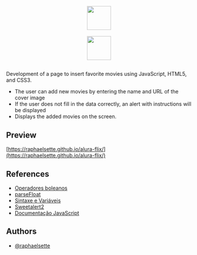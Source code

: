 <div align="center">
  <a href="https://imersao.dev/">
  <img height="65em" src="https://raphaelsette.github.io/alura-flix/assets/img/logo-imersao.svg"/><br><br>
  <img height="65em" src="https://raphaelsette.github.io/alura-flix/assets/img/alura.svg"/></a><br>
  
  ## 
  </div>
  
Development of a page to insert favorite movies using JavaScript, HTML5, and CSS3.
  
- The user can add new movies by entering the name and URL of the cover image
- If the user does not fill in the data correctly, an alert with instructions will be displayed
- Displays the added movies on the screen.
 
  
 ## Preview

[https://raphaelsette.github.io/alura-flix/](https://raphaelsette.github.io/alura-flix/)

## References

 - <a href="https://developer.mozilla.org/pt-BR/docs/Web/JavaScript/Guide/Expressions_and_operators" target="_blank">Operadores boleanos</a>
 - <a href="https://developer.mozilla.org/pt-BR/docs/Web/JavaScript/Reference/Global_Objects/parseFloat" target="_blank">parseFloat</a>
 - <a href="https://developer.mozilla.org/pt-BR/docs/Web/JavaScript/Guide/Grammar_and_types#vari%C3%A1veis" target="_blank">Sintaxe e Variáveis</a>
 - <a href="https://sweetalert2.github.io/" target="_blank">Sweetalert2</a>
 - <a href="https://developer.mozilla.org/pt-BR/docs/Web/JavaScript" target="_blank">Documentação JavaScript</a>

## Authors

- [@raphaelsette](https://www.github.com/raphaelsette)
